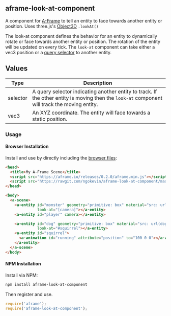 ## aframe-look-at-component

A component for [A-Frame](https://aframe.io) to tell an entity to face towards
another entity or position. Uses three.js's
[Object3D](http://threejs.org/docs/#Reference/Core/Object3D) `.lookAt()`

The look-at component defines the behavior for an entity to dynamically rotate
or face towards another entity or position. The rotation of the entity will be
updated on every tick. The `look-at` component can take either a vec3 position
or a [query selector][mdn-queryselector] to another entity.

## Values

| Type     | Description                                                                                                                                   |
|----------|-----------------------------------------------------------------------------------------------------------------------------------------------|
| selector | A query selector indicating another entity to track. If the other entity is moving then the `look-at` component will track the moving entity. |
| vec3     | An XYZ coordinate. The entity will face towards a static position.                                                                            |

### Usage

#### Browser Installation

Install and use by directly including the [browser files](dist):

```html
<head>
  <title>My A-Frame Scene</title>
  <script src="https://aframe.io/releases/0.2.0/aframe.min.js"></script>
  <script src="https://rawgit.com/ngokevin/aframe-look-at-component/master/dist/aframe-look-at-component.min.js"></script>
</head>

<body>
  <a-scene>
    <a-entity id="monster" geometry="primitive: box" material="src: url(monster.png)"
              look-at="[camera]"></a-entity>
    <a-entity id="player" camera></a-entity>

    <a-entity id="dog" geometry="primitive: box" material="src: url(dog.png)"
              look-at="#squirrel"></a-entity>
    <a-entity id="squirrel">
      <a-animation id="running" attribute="position" to="100 0 0"></a-animation>
    </a-entity>
  </a-scene>
</body>
```

#### NPM Installation

Install via NPM:

```bash
npm install aframe-look-at-component
```

Then register and use.

```js
require('aframe');
require('aframe-look-at-component');
```

[mdn-queryselector]: https://developer.mozilla.org/docs/Web/API/Document/querySelector
